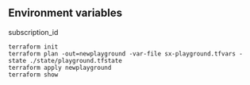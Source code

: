 
## Environment variables
subscription_id 

```
terraform init
terraform plan -out=newplayground -var-file sx-playground.tfvars -state ./state/playground.tfstate
terraform apply newplayground
terraform show 
```
